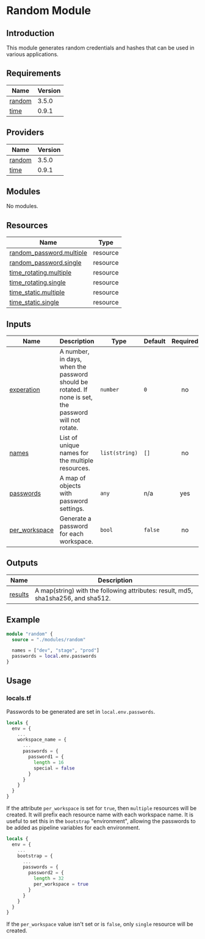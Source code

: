 <!-- BEGIN_TF_DOCS -->
# Random Module

## Introduction

This module generates random credentials and hashes that can be used in various applications.

## Requirements

| Name | Version |
|------|---------|
| <a name="requirement_random"></a> [random](#requirement\_random) | 3.5.0 |
| <a name="requirement_time"></a> [time](#requirement\_time) | 0.9.1 |

## Providers

| Name | Version |
|------|---------|
| <a name="provider_random"></a> [random](#provider\_random) | 3.5.0 |
| <a name="provider_time"></a> [time](#provider\_time) | 0.9.1 |

## Modules

No modules.

## Resources

| Name | Type |
|------|------|
| [random_password.multiple](https://registry.terraform.io/providers/hashicorp/random/3.5.0/docs/resources/password) | resource |
| [random_password.single](https://registry.terraform.io/providers/hashicorp/random/3.5.0/docs/resources/password) | resource |
| [time_rotating.multiple](https://registry.terraform.io/providers/hashicorp/time/0.9.1/docs/resources/rotating) | resource |
| [time_rotating.single](https://registry.terraform.io/providers/hashicorp/time/0.9.1/docs/resources/rotating) | resource |
| [time_static.multiple](https://registry.terraform.io/providers/hashicorp/time/0.9.1/docs/resources/static) | resource |
| [time_static.single](https://registry.terraform.io/providers/hashicorp/time/0.9.1/docs/resources/static) | resource |

## Inputs

| Name | Description | Type | Default | Required |
|------|-------------|------|---------|:--------:|
| <a name="input_experation"></a> [experation](#input\_experation) | A number, in days, when the password should be rotated. If none is set, the password will not rotate. | `number` | `0` | no |
| <a name="input_names"></a> [names](#input\_names) | List of unique names for the multiple resources. | `list(string)` | `[]` | no |
| <a name="input_passwords"></a> [passwords](#input\_passwords) | A map of objects with password settings. | `any` | n/a | yes |
| <a name="input_per_workspace"></a> [per\_workspace](#input\_per\_workspace) | Generate a password for each workspace. | `bool` | `false` | no |

## Outputs

| Name | Description |
|------|-------------|
| <a name="output_results"></a> [results](#output\_results) | A map(string) with the following attributes: result, md5, sha1sha256, and sha512. |

## Example

```terraform
module "random" {
  source = "./modules/random"

  names = ["dev", "stage", "prod"]
  passwords = local.env.passwords
}
```

## Usage

### locals.tf

Passwords to be generated are set in `local.env.passwords`.

```terraform
locals {
  env = {
    ...
    workspace_name = {
      ...
      passwords = {
        password1 = {
          length = 16
          special = false
        }
      }
    }
  }
}
```

If the attribute `per_workspace` is set for `true`, then `multiple` resources will be created. It will prefix each resource name with each workspace name. It is useful to set this in the `bootstrap` "environment", allowing the passwords to be added as pipeline variables for each environment.

```terraform
locals {
  env = {
    ...
    bootstrap = {
      ...
      passwords = {
        password2 = {
          length = 32
          per_workspace = true
        }
      }
    }
  }
}
```

If the `per_workspace` value isn't set or is `false`, only `single` resource will be created.
<!-- END_TF_DOCS -->